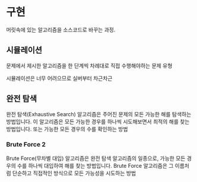 # 구현

머릿속에 있는 알고리즘을 소스코드로 바꾸는 과정.

## 시뮬레이션
문제에서 제시한 알고리즘을 한 단계씩 차례대로 직접 수행해야하는 문제 유형

시뮬레이션은 너무 어려으므로 실버부터 차근차근 

## 완전 탐색
완전 탐색(Exhaustive Search) 알고리즘은 주어진 문제의 모든 가능한 해를 탐색하는 방법입니다. 
이 알고리즘은 모든 가능한 경우를 하나씩 시도해보면서 최적의 해를 찾는 방법입니다. 
또는 가능한 모든 경우의 수를 확인하는 방법

### Brute Force 2

Brute Force(무차별 대입) 알고리즘은 완전 탐색 알고리즘의 일종으로, 가능한 모든 경우의 수를 하나씩 대입하여 해를 찾는 방법입니다. 
Brute Force 알고리즘은 그 이름처럼 단순하고 직접적인 방식으로 모든 가능성을 시도하는 방법
